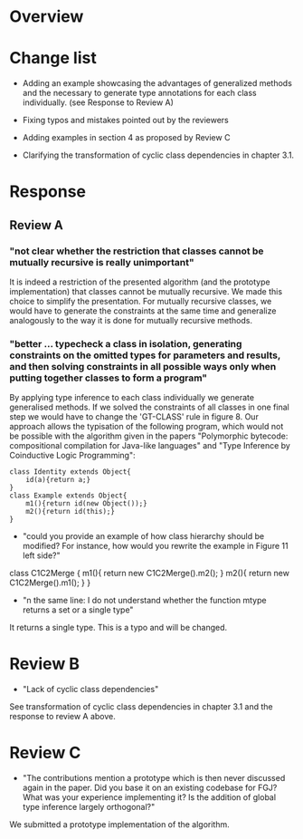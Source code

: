 
# Overview

# Change list

- Adding an example showcasing the advantages of generalized methods and the necessary to generate type annotations for each class individually. (see Response to Review A)

- Fixing typos and mistakes pointed out by the reviewers

- Adding examples in section 4 as proposed by Review C

- Clarifying the transformation of cyclic class dependencies in chapter 3.1.

# Response
## Review A

### "not clear whether the restriction that classes cannot be mutually recursive is really unimportant"

It is indeed a restriction of the presented algorithm (and the
prototype implementation) that classes
cannot be mutually recursive. We made this choice to simplify the
presentation. For mutually recursive classes, we would have to
generate the constraints at the same time and generalize analogously
to the way it is done for mutually recursive methods.

###  "better ... typecheck a class in isolation, generating constraints on the omitted types for parameters and results, and then solving constraints in all possible ways only when putting together classes to form a program"

By applying type inference to each class individually we generate generalised methods.
If we solved the constraints of all classes in one final step we would have to change the 'GT-CLASS' rule in figure 8.
Our approach allows the typisation of the following program, which would not be possible with the algorithm given in the papers "Polymorphic bytecode: compositional compilation for Java-like languages" and "Type Inference by Coinductive Logic Programming":

    class Identity extends Object{
        id(a){return a;}
    }
    class Example extends Object{
        m1(){return id(new Object());}
        m2(){return id(this);}
    }


- "could you provide an example of how class hierarchy should be modified? For instance, how would you rewrite the example in Figure 11 left side?"

class C1C2Merge {
    m1(){ return new C1C2Merge().m2(); }
    m2(){ return new C1C2Merge().m1(); }
}

- "n the same line: I do not understand whether the function mtype returns a set or a single type"

It returns a single type. This is a typo and will be changed.

# Review B
- "Lack of cyclic class dependencies"

See transformation of cyclic class dependencies in chapter 3.1 and the response to review A above.

# Review C
- "The contributions mention a prototype which is then never discussed again in the paper. Did you base it on an existing codebase for FGJ? What was your experience implementing it? Is the addition of global type inference largely orthogonal?"

We submitted a prototype implementation of the algorithm.
